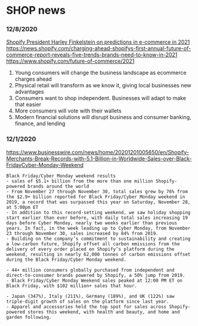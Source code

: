 # SHOP news


### 12/8/2020
[Shopify President Harley Finkelstein on predictions in e-commerce in 2021](https://www.youtube.com/watch?v=-NWQGB3d85A)
https://news.shopify.com/charging-ahead-shopifys-first-annual-future-of-commerce-report-reveals-five-trends-brands-need-to-know-in-2021
https://www.shopify.com/future-of-commerce/2021
1. Young consumers will change the business landscape as ecommerce charges ahead
2. Physical retail will transform as we know it, giving local businesses new advantages
3. Consumers want to shop independent. Businesses will adapt to make that easier
4. More consumers will vote with their wallets
5. Modern financial solutions will disrupt business and consumer banking, finance, and lending

### 12/1/2020
https://www.businesswire.com/news/home/20201201005650/en/Shopify-Merchants-Break-Records-with-5.1-Billion-in-Worldwide-Sales-over-Black-FridayCyber-Monday-Weekend
```
Black Friday/Cyber Monday weekend results
- sales of $5.1+ billion from the more than one million Shopify-powered brands around the world
- From November 27 through November 30, total sales grew by 76% from the $2.9+ billion reported for Black Friday/Cyber Monday weekend in 2019, a record that was surpassed this year on Saturday, November 28, at 5:00pm ET
- In addition to this record-setting weekend, we saw holiday shopping start earlier than ever before, with daily total sales increasing 19 days before Cyber Monday, nearly two weeks earlier than previous years. In fact, in the week leading up to Cyber Monday, from November 23 through November 30, sales increased by 84% from 2019.
- Building on the company’s commitment to sustainability and creating a low-carbon future, Shopify offset all carbon emissions from the delivery of every order placed on Shopify’s platform during the weekend, resulting in nearly 62,000 tonnes of carbon emissions offset during the Black Friday/Cyber Monday weekend.

- 44+ million consumers globally purchased from independent and direct-to-consumer brands powered by Shopify, a 50% jump from 2019.
- Black Friday/Cyber Monday Weekend sales peaked at 12:00 PM ET on Black Friday, with $102 million+ sales that hour.

- Japan (347%), Italy (211%), Germany (189%), and UK (122%) saw triple-digit growth of sales on the platform since last year.
- Apparel and accessories held the top spot for sales across Shopify-powered stores this weekend, with health and beauty, and home and garden following.
```

